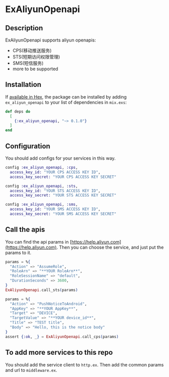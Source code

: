 # ExAliyunOpenapi

## Description
ExAliyunOpenapi supports aliyun openapis:
* CPS(移动推送服务)
* STS(短期访问权限管理)
* SMS(短信服务)
* more to be supported

## Installation

If [available in Hex](https://hex.pm/docs/publish), the package can be installed
by adding `ex_aliyun_openapi` to your list of dependencies in `mix.exs`:

```elixir
def deps do
  [
    {:ex_aliyun_openapi, "~> 0.1.0"}
  ]
end
```

## Configuration
You should add configs for your services in this way.
```elixir
config :ex_aliyun_openapi, :cps,
  access_key_id: "YOUR CPS ACCESS KEY ID",
  access_key_secret: "YOUR CPS ACCESS KEY SECRET"

config :ex_aliyun_openapi, :sts,
  access_key_id: "YOUR STS ACCESS KEY ID",
  access_key_secret: "YOUR STS ACCESS KEY SECRET"

config :ex_aliyun_openapi, :sms,
  access_key_id: "YOUR SMS ACCESS KEY ID",
  access_key_secret: "YOUR SMS ACCESS KEY SECRET"
```

## Call the apis 
You can find the api params in [https://help.aliyun.com](https://help.aliyun.com).
Then you can choose the service, and just put the params to it.
```elixir
params = %{
  "Action" => "AssumeRole",
  "RoleArn" => "**YOUR RoleArn**",
  "RoleSessionName" => "default",
  "DurationSeconds" => 3600,
}
ExAliyunOpenapi.call_sts(params)
```
```elixir
params = %{
  "Action" => "PushNoticeToAndroid",
  "AppKey" => "**YOUR AppKey**",
  "Target" => "DEVICE",
  "TargetValue" => "**YOUR device_id**",
  "Title" => "TEST title",
  "Body" => "Hello, this is the notice body"
}
assert {:ok, _} = ExAliyunOpenapi.call_cps(params)
```

## To add more services to this repo
You should add the service client to `http.ex`.
Then add the common params and url to `middleware.ex`.
